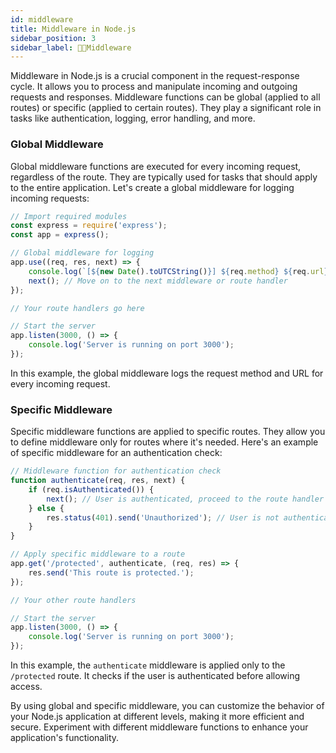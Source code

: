 ```yaml
---
id: middleware
title: Middleware in Node.js
sidebar_position: 3
sidebar_label: 🧑‍💻Middleware
---
```


Middleware in Node.js is a crucial component in the request-response cycle. It allows you to process and manipulate incoming and outgoing requests and responses. Middleware functions can be global (applied to all routes) or specific (applied to certain routes). They play a significant role in tasks like authentication, logging, error handling, and more.

### Global Middleware

Global middleware functions are executed for every incoming request, regardless of the route. They are typically used for tasks that should apply to the entire application. Let's create a global middleware for logging incoming requests:

```javascript
// Import required modules
const express = require('express');
const app = express();

// Global middleware for logging
app.use((req, res, next) => {
    console.log(`[${new Date().toUTCString()}] ${req.method} ${req.url}`);
    next(); // Move on to the next middleware or route handler
});

// Your route handlers go here

// Start the server
app.listen(3000, () => {
    console.log('Server is running on port 3000');
});
```

In this example, the global middleware logs the request method and URL for every incoming request.

### Specific Middleware

Specific middleware functions are applied to specific routes. They allow you to define middleware only for routes where it's needed. Here's an example of specific middleware for an authentication check:

```javascript
// Middleware function for authentication check
function authenticate(req, res, next) {
    if (req.isAuthenticated()) {
        next(); // User is authenticated, proceed to the route handler
    } else {
        res.status(401).send('Unauthorized'); // User is not authenticated
    }
}

// Apply specific middleware to a route
app.get('/protected', authenticate, (req, res) => {
    res.send('This route is protected.');
});

// Your other route handlers

// Start the server
app.listen(3000, () => {
    console.log('Server is running on port 3000');
});
```

In this example, the `authenticate` middleware is applied only to the `/protected` route. It checks if the user is authenticated before allowing access.

By using global and specific middleware, you can customize the behavior of your Node.js application at different levels, making it more efficient and secure. Experiment with different middleware functions to enhance your application's functionality.